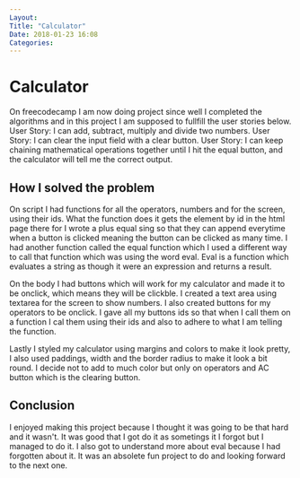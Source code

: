 ```yaml
---
Layout:
Title: "Calculator"
Date: 2018-01-23 16:08
Categories:
---
```


# Calculator

On freecodecamp I am now doing project since well I completed the algorithms and in this project I am supposed to fullfill the user stories below.
User Story: I can add, subtract, multiply and divide two numbers.
User Story: I can clear the input field with a clear button.
User Story: I can keep chaining mathematical operations together until I hit the equal button, and the calculator will tell me the correct output.


## How I solved the problem

On script I had functions for all the operators, numbers and for the screen, using their ids. What the function does it gets the element by id in the html page there for I wrote a plus equal sing so that they can append everytime when a button is clicked meaning the button can be clicked as many time.
I had another function called the equal function which I used a different way to call that function which was using the word eval. Eval is a function which evaluates a string as though it were an expression and returns a result. 

On the body I had buttons which will work for my calculator and made it to be onclick, which means they will be clickble. I created a text area using textarea for the screen to show numbers. I also created buttons for my operators to be onclick. I gave all my buttons ids so that when I call them on a function I cal them using their ids and also to adhere to what I am telling the function. 

Lastly I styled my calculator using margins and colors to make it look pretty, I also used paddings, width and the border radius to make it look a bit round. I decide not to add to much color but only on operators and AC button which is the clearing button.

## Conclusion

I enjoyed making this project because I thought it was going to be that hard and it wasn't. It was good that I got do it as sometings it I forgot but I managed to do it. I also got to understand more about eval because I had forgotten about it. It was an absolete fun project to do and looking forward to the next one. 